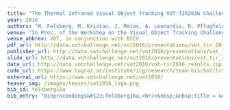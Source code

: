 ```yaml
---
title: "The Thermal Infrared Visual Object Tracking VOT-TIR2016 Challenge Results"
year: 2016
authors: "M. Felsberg, M. Kristan, J. Matas, A. Leonardis, R. Pflugfelder, G. H&auml;ger, <i>et al.</i>"
venue: "In Proc. of the Workshop on the Visual Object Tracking Challenge"
venue_abbrev: VOT, in conjunction with ECCV
pdf_url: http://data.votchallenge.net/vot2016/presentations/vot_tir_2016_paper.pdf
publisher_url: http://data.votchallenge.net/vot2016/presentations/vot_tir_2016_paper.pdf
slide_url: http://data.votchallenge.net/vot2016/presentations/vot_tir_2016_presentation.pdf
data_url: http://data.votchallenge.net/vot2016/vot-tir2016_results.zip
code_url: https://www.tugraz.at/institute/icg/research/team-bischof/lrs/downloads/dat/
external_url: https://www.votchallenge.net/vot2016/
teaser_img: /images/teaser/vot2016_logo.png
bib_id: felsberg16a
bib_entry: "@inproceedings&#123;felsberg16a,<br/>&nbsp;&nbsp;title = &#123;&#123;The Thermal Infrared Visual Object Tracking VOT-TIR2016 Challenge Results&#125;&#125;,<br/>&nbsp;&nbsp;author = &#123;Michael Felsberg and Matej Kristan and Ji&#92;v&#123;r&#125;&#123;&#92;'i&#125; Matas and Ale&#92;v&#123;s&#125; Leonardis and Roman Pflugfelder and Gustav H&#92;&quot;&#123;a&#125;ger and others&#125;,<br/>&nbsp;&nbsp;booktitle = &#123;Proc. of the Workshop on the Visual Object Tracking Challenge (VOT, in conjunction with ECCV)&#125;,<br/>&nbsp;&nbsp;year = &#123;2016&#125;<br/>&#125;"
---
```

